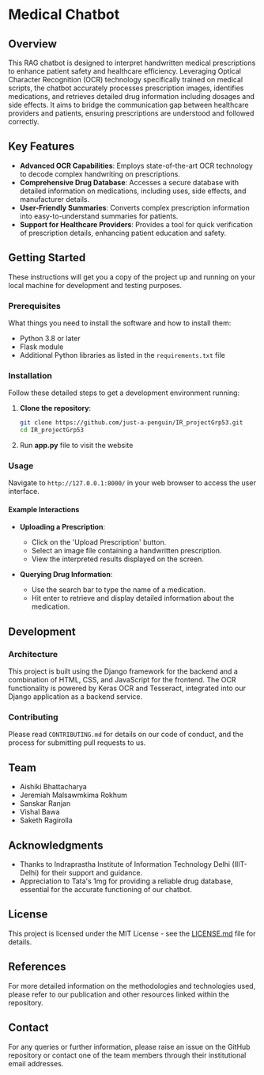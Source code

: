 
# Medical Chatbot #

## Overview

This RAG chatbot is designed to interpret handwritten medical prescriptions to enhance patient safety and healthcare efficiency. Leveraging Optical Character Recognition (OCR) technology specifically trained on medical scripts, the chatbot accurately processes prescription images, identifies medications, and retrieves detailed drug information including dosages and side effects. It aims to bridge the communication gap between healthcare providers and patients, ensuring prescriptions are understood and followed correctly.

## Key Features

- **Advanced OCR Capabilities**: Employs state-of-the-art OCR technology to decode complex handwriting on prescriptions.
- **Comprehensive Drug Database**: Accesses a secure database with detailed information on medications, including uses, side effects, and manufacturer details.
- **User-Friendly Summaries**: Converts complex prescription information into easy-to-understand summaries for patients.
- **Support for Healthcare Providers**: Provides a tool for quick verification of prescription details, enhancing patient education and safety.

## Getting Started

These instructions will get you a copy of the project up and running on your local machine for development and testing purposes.

### Prerequisites

What things you need to install the software and how to install them:

- Python 3.8 or later
- Flask module 
- Additional Python libraries as listed in the `requirements.txt` file

### Installation

Follow these detailed steps to get a development environment running:

1. **Clone the repository**:
   ```bash
   git clone https://github.com/just-a-penguin/IR_projectGrp53.git
   cd IR_projectGrp53
   ```

2. Run **app.py** file to visit the website 


### Usage

Navigate to `http://127.0.0.1:8000/` in your web browser to access the user interface.

#### Example Interactions

- **Uploading a Prescription**:
  - Click on the 'Upload Prescription' button.
  - Select an image file containing a handwritten prescription.
  - View the interpreted results displayed on the screen.

- **Querying Drug Information**:
  - Use the search bar to type the name of a medication.
  - Hit enter to retrieve and display detailed information about the medication.

## Development

### Architecture

This project is built using the Django framework for the backend and a combination of HTML, CSS, and JavaScript for the frontend. The OCR functionality is powered by Keras OCR and Tesseract, integrated into our Django application as a backend service.

### Contributing

Please read `CONTRIBUTING.md` for details on our code of conduct, and the process for submitting pull requests to us.

## Team

- Aishiki Bhattacharya
- Jeremiah Malsawmkima Rokhum
- Sanskar Ranjan
- Vishal Bawa
- Saketh Ragirolla

## Acknowledgments

- Thanks to Indraprastha Institute of Information Technology Delhi (IIIT-Delhi) for their support and guidance.
- Appreciation to Tata's 1mg for providing a reliable drug database, essential for the accurate functioning of our chatbot.

## License

This project is licensed under the MIT License - see the [LICENSE.md](LICENSE.md) file for details.

## References

For more detailed information on the methodologies and technologies used, please refer to our publication and other resources linked within the repository.

## Contact

For any queries or further information, please raise an issue on the GitHub repository or contact one of the team members through their institutional email addresses.
